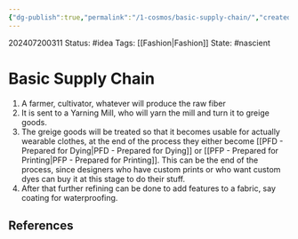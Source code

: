 ```yaml
---
{"dg-publish":true,"permalink":"/1-cosmos/basic-supply-chain/","created":"2024-08-31T23:47:14.622-04:00","updated":"2024-07-20T03:11:38.341-04:00"}
---
```


202407200311
Status: #idea
Tags: [[Fashion\|Fashion]]
State: #nascient
# Basic Supply Chain
1. A farmer, cultivator, whatever will produce the raw fiber
2. It is sent to a Yarning Mill, who will yarn the mill and turn it to greige goods.
3. The greige goods will be treated so that it becomes usable for actually wearable clothes, at the end of the process they either become [[PFD - Prepared for Dying\|PFD - Prepared for Dying]] or [[PFP - Prepared for Printing\|PFP - Prepared for Printing]].  This can be the end of the process, since designers who have custom prints or who want custom dyes can buy it at this stage to do their stuff.
4. After that further refining can be done to add features to a fabric, say coating for waterproofing.


## References

